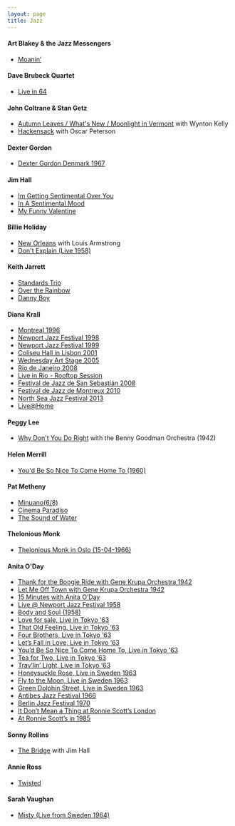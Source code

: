 ```yaml
---
layout: page
title: Jazz
---
```


#### Art Blakey & the Jazz Messengers
- [Moanin’](https://youtu.be/uKOoxgI_xfQ)

#### Dave Brubeck Quartet
- [Live in 64](https://youtu.be/-3R3Avq--RE)

#### John Coltrane & Stan Getz
- [Autumn Leaves / What's New / Moonlight in Vermont](https://youtu.be/pc6CWfBgIt8) with Wynton Kelly
- [Hackensack](https://youtu.be/beCGdmrP8Xc) with Oscar Peterson

#### Dexter Gordon
- [Dexter Gordon Denmark 1967](https://youtu.be/AfYsu3Zlbt8)

#### Jim Hall
- [Im Getting Sentimental Over You](https://youtu.be/mdPvQwjpoeE)
- [In A Sentimental Mood](https://youtu.be/cUWPl8EWuq8)
- [My Funny Valentine](https://youtu.be/hZtuMZxXZN0)

#### Billie Holiday
- [New Orleans](https://youtu.be/m4jU8IQK5b0) with Louis Armstrong
- [Don't Explain (Live 1958)](https://youtu.be/0MWRheQtvmA)

#### Keith Jarrett
- [Standards Trio](https://youtu.be/lBnwDTAoAC8)
- [Over the Rainbow](https://youtu.be/AyLQGDIrGcI)
- [Danny Boy](https://youtu.be/C6tIzxmPCQE)

#### Diana Krall
- [Montreal 1996](https://youtu.be/oFpt4Y0SlUQ)
- [Newport Jazz Festival 1998](https://youtu.be/PNEVn9chS9Q)
- [Newport Jazz Festival 1999](https://youtu.be/PXLMCMIGb0s)
- [Coliseu Hall in Lisbon 2001](https://youtu.be/9q2LyjiDSaU)
- [Wednesday Art Stage 2005](https://youtu.be/KG9s6SzMGdE)
- [Rio de Janeiro 2008](https://youtu.be/V38OrWI1t6U)
- [Live in Rio - Rooftop Session](https://youtu.be/GbNxYY2j5yU)
- [Festival de Jazz de San Sebastián 2008](https://youtu.be/rhrYxjsfREg)
- [Festival de Jazz de Montreux 2010](https://youtu.be/Fv4-5rQDEMY)
- [North Sea Jazz Festival 2013](https://youtu.be/huircINOI5w)
- [Live@Home](https://youtu.be/BfK133NWMQk)

#### Peggy Lee
- [Why Don't You Do Right](https://youtu.be/4zRwze8_SGk) with the Benny Goodman Orchestra (1942)

#### Helen Merrill
- [You'd Be So Nice To Come Home To (1960)](https://youtu.be/rkybDxsdBaQ)

#### Pat Metheny
- [Minuano(6/8)](https://youtu.be/z-B_KcGYVgw)
- [Cinema Paradiso](https://youtu.be/qEwXcgwzIYE)
- [The Sound of Water](https://youtu.be/fR-64Sdn_CM)

#### Thelonious Monk
- [Thelonious Monk in Oslo (15-04-1966)](https://youtu.be/RINHNEMtm_k)

#### Anita O'Day
- [Thank for the Boogie Ride with Gene Krupa Orchestra 1942](https://youtu.be/1l_TiX4t12M)
- [Let Me Off Town with Gene Krupa Orchestra 1942](https://youtu.be/p8yaW6BluwY)
- [15 Minutes with Anita O’Day](https://youtu.be/oJo27hMi4EU)
- [Live @ Newport Jazz Festival 1958](https://youtu.be/DcMmVGrzpy8)
- [Body and Soul (1958)](https://youtu.be/ijgZi-8Abok)
- [Love for sale, Live in Tokyo ‘63](https://youtu.be/ZaL7MhpArgI)
- [That Old Feeling, Live in Tokyo ‘63](https://youtu.be/lbwZ_dLgvR0)
- [Four Brothers, Live in Tokyo ‘63](https://youtu.be/Ac2lZFtpkms)
- [Let’s Fall in Love, Live in Tokyo ‘63](https://youtu.be/U-FwEF1hU0o)
- [You’d Be So Nice To Come Home To, Live in Tokyo ‘63](https://youtu.be/uUcZ9-ps4js)
- [Tea for Two, Live in Tokyo ‘63](https://youtu.be/xKqFe-nYU7A)
- [Trav’lin’ Light, Live in Tokyo ‘63](https://youtu.be/E5GWkBOPJQ8)
- [Honeysuckle Rose, Live in Sweden 1963](https://youtu.be/BFwVtlc6CGE)
- [Fly to the Moon, Live in Sweden 1963](https://youtu.be/v-mg9pGqo6Q)
- [Green Dolphin Street, Live in Sweden 1963](https://youtu.be/Ac2lZFtpkms)
- [Antibes Jazz Festival 1966](https://youtu.be/UCMjpIORHBY)
- [Berlin Jazz Festival 1970](https://youtu.be/l0pwfb-AHtQ)
- [It Don’t Mean a Thing at Ronnie Scott’s London](https://youtu.be/skewZW-Mzbk)
- [At Ronnie Scott’s in 1985](https://youtu.be/GPjIA_YnpR4)

#### Sonny Rollins
- [The Bridge](https://youtu.be/ZIq5w-NogWA) with Jim Hall

#### Annie Ross
- [Twisted](https://youtu.be/IYnmSAtZuB0)

#### Sarah Vaughan
- [Misty (Live from Sweden 1964)](https://youtu.be/lJXLqAutql4)
